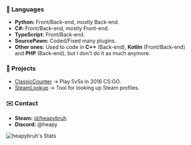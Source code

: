### 🤖 Languages
- **Python:** Front/Back-end, mostly Back-end.
- **C#:** Front/Back-end, mostly Front-end.
- **TypeScript:** Front/Back-end.
- **SourcePawn:** Coded/Fixed many plugins.
- **Other ones:** Used to code in **C++** (Back-end), **Kotlin** (Front/Back-end) and **PHP** (Back-end), but I don't do it as much anymore.

### 📓 Projects
- [ClassicCounter](https://flashboost.ru) → Play 5v5s in 2016 CS:GO.
- [SteamLookup](https://heapy.xyz) → Tool for looking up Steam profiles.

### ✉️ Contact
- **Steam:** [id/heapybruh](https://steamcommunity.com/id/heapybruh)
- **Discord:** @heapy

![heapybruh's Stats](https://github-readme-stats.vercel.app/api?username=heapybruh&theme=dark&show_icons=true&hide_border=true&count_private=true)

